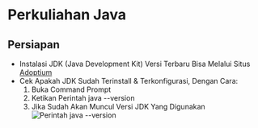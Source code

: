 # Perkuliahan Java

## Persiapan

- Instalasi JDK (Java Development Kit) Versi Terbaru Bisa Melalui Situs [Adoptium](https://adoptium.net/temurin/releases/)
- Cek Apakah JDK Sudah Terinstall & Terkonfigurasi, Dengan Cara:
  1. Buka Command Prompt
  2. Ketikan Perintah java --version
  3. Jika Sudah Akan Muncul Versi JDK Yang Digunakan
  ![Perintah java --version](https://i.ibb.co.com/zW0twycn/1.png)
